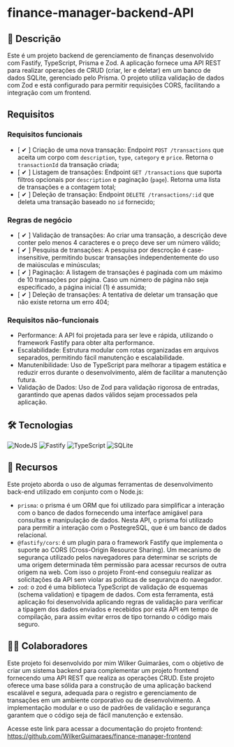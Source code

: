 # finance-manager-backend-API

## 📃 Descrição

Este é um projeto backend de gerenciamento de finanças desenvolvido com Fastify, TypeScript, Prisma e Zod. A aplicação fornece uma API REST para realizar operações de CRUD (criar, ler e deletar) em um banco de dados SQLite, gerenciado pelo Prisma. O projeto utiliza validação de dados com Zod e está configurado para permitir requisições CORS, facilitando a integração com um frontend.

## Requisitos

### Requisitos funcionais

- [ ✔ ] Criação de uma nova transação: Endpoint `POST /transactions` que aceita um corpo com `description`, `type`, `category` e `price`. Retorna o `transactionId` da transação criada;
- [ ✔ ] Listagem de transações: Endpoint `GET /transactions` que suporta filtros opcionais por `description` e paginação (`page`). Retorna uma lista de transações e a contagem total;
- [ ✔ ] Deleção de transação: Endpoint `DELETE /transactions/:id` que deleta uma transação baseado no `id` fornecido;

### Regras de negócio

- [ ✔ ] Validação de transações: Ao criar uma transação, a descrição deve conter pelo menos 4 caracteres e o preço deve ser um número válido;
- [ ✔ ] Pesquisa de transações: A pesquisa por descroção é case-insensitive, permitindo buscar transações independentemente do uso de maiúsculas e minúsculas;
- [ ✔ ] Paginação: A listagem de transações é paginada com um máximo de 10 transações por página. Caso um número de página não seja especificado, a página inicial (1) é assumida;
- [ ✔ ] Deleção de transações: A tentativa de deletar um transação que não existe retorna um erro 404;

### Requisitos não-funcionais

- Performance: A API foi projetada para ser leve e rápida, utilizando o framework Fastify para obter alta performance.
- Escalabilidade: Estrutura modular com rotas organizadas em arquivos separados, permitindo fácil manutenção e escalabilidade.
- Manutenibilidade: Uso de TypeScript para melhorar a tipagem estática e reduzir erros durante o desenvolvimento, além de facilitar a manutenção futura.
- Validação de Dados: Uso de Zod para validação rigorosa de entradas, garantindo que apenas dados válidos sejam processados pela aplicação.

## 🛠 Tecnologias

![NodeJS](https://img.shields.io/badge/node.js-6DA55F?style=for-the-badge&logo=node.js&logoColor=white) ![Fastify](https://img.shields.io/badge/fastify-%23000000.svg?style=for-the-badge&logo=fastify&logoColor=white) ![TypeScript](https://img.shields.io/badge/typescript-%23007ACC.svg?style=for-the-badge&logo=typescript&logoColor=white) ![SQLite](https://img.shields.io/badge/sqlite-%2307405e.svg?style=for-the-badge&logo=sqlite&logoColor=white)

## 🧰 Recursos

Este projeto aborda o uso de algumas ferramentas de desenvolvimento back-end utilizado em conjunto com o Node.js:

- `prisma`: o prisma é um ORM que foi utilizado para simplificar a interação com o banco de dados fornecendo uma interface amigável para consultas e manipulação de dados. Nesta API, o prisma foi utilizado para permitir a interação com o PostegreSQL, que é um banco de dados relacional.
- `@fastify/cors`: é um plugin para o framework Fastify que implementa o suporte ao CORS (Cross-Origin Resource Sharing). Um mecanismo de segurança utilizado pelos navegadores para determinar se scripts de uma origem determinada têm permissão para acessar recursos de outra origem na web. Com isso o projeto Front-end conseguiu realizar as solicitações da API sem violar as políticas de segurança do navegador.
- `zod`: o zod é uma biblioteca TypeScript de validação de esquemas (schema validation) e tipagem de dados. Com esta ferramenta, está aplicação foi desenvolvida aplicando regras de validação para verificar a tipagem dos dados enviados e recebidos por esta API em tempo de compilação, para assim evitar erros de tipo tornando o código mais seguro.

## 🙋‍♂️ Colaboradores

Este projeto foi desenvolvido por mim Wilker Guimarães, com o objetivo de criar um sistema backend para complementar um projeto frontend fornecendo uma API REST que realiza as operações CRUD. Este projeto oferece uma base sólida para a construção de uma aplicação backend escalável e segura, adequada para o registro e gerenciamento de transações em um ambiente corporativo ou de desenvolvimento. A implementação modular e o uso de padrões de validação e segurança garantem que o código seja de fácil manutenção e extensão.

Acesse este link para acessar a documentação do projeto frontend: https://github.com/WilkerGuimaraes/finance-manager-frontend
